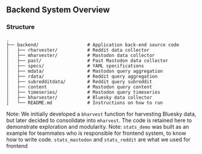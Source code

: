 ## Backend System Overview

### Structure
```
.
├── backend/                  # Application back-end source code
│   ├── rharvester/           # Reddit data collector
│   ├── mharvester/           # Mastodon data collector
│   ├── past/                 # Past Mastodon data collector        
│   ├── specs/                # YAML specifications
│   ├── mdata/                # Mastodon query aggregation
│   ├── rdata/                # Reddit query aggregation
│   ├── subredditdata/        # Reddit query subreddit
│   ├── content               # Mastodon query content
│   ├── timeseries/           # Mastodon query timeseries
│   ├── bharvester/           # Bluesky data collector
│   └── README.md             # Instructions on how to run

```

Note: We initially developed a `bharvest` function for harvesting Bluesky data, but later decided to consolidate into `mharvest`. The code is retained here to demonstrate exploration and modularity.
Note: `stats_demo` was built as an example for teammates who is responsible for frontend system, to know how to write code. `stats_mastodon` and `stats_reddit` are what we used for frontend